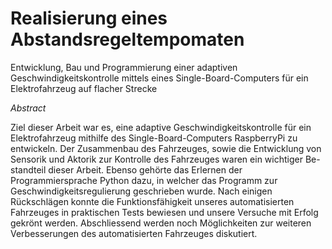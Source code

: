 # Realisierung eines Abstandsregeltempomaten
Entwicklung, Bau und Programmierung
einer adaptiven Geschwindigkeitskontrolle mittels eines
Single-Board-Computers für ein Elektrofahrzeug auf flacher Strecke



*Abstract*

Ziel dieser Arbeit war es, eine adaptive Geschwindigkeitskontrolle für ein Elektrofahrzeug
mithilfe des Single-Board-Computers RaspberryPi zu entwickeln. Der Zusammenbau des Fahrzeuges,
sowie die Entwicklung von Sensorik und Aktorik zur Kontrolle des Fahrzeuges waren ein wichtiger Be-
standteil dieser Arbeit. Ebenso gehörte das Erlernen der Programmiersprache Python dazu,
in welcher das Programm zur Geschwindigkeitsregulierung geschrieben wurde. Nach einigen Rückschlägen
konnte die Funktionsfähigkeit unseres automatisierten Fahrzeuges in praktischen Tests bewiesen und unsere
Versuche mit Erfolg gekrönt werden. Abschliessend werden noch Möglichkeiten zur weiteren Verbesserungen
des automatisierten Fahrzeuges diskutiert. 

